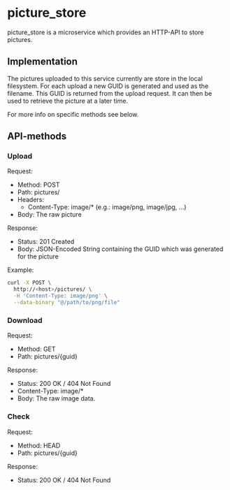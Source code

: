 # picture_store # 
picture_store is a microservice which provides an HTTP-API to store pictures.

## Implementation ##
The pictures uploaded to this service currently are store in the local filesystem. For each upload a new GUID is generated and used as the filename. This GUID is returned from the upload request. It can then be used to retrieve the picture at a later time. 

For more info on specific methods see below.

## API-methods ##
### Upload ###
Request:
* Method: POST
* Path: pictures/
* Headers:
    * Content-Type: image/* (e.g.: image/png, image/jpg, ...)
* Body: The raw picture

Response:
* Status: 201 Created
* Body: JSON-Encoded String containing the GUID which was generated for the picture

Example:
```bash
curl -X POST \
  http://<host>/pictures/ \
  -H 'Content-Type: image/png' \
  --data-binary "@/path/to/png/file"
```

### Download ### 
Request:
* Method: GET
* Path: pictures/{guid}

Response:
* Status: 200 OK / 404 Not Found
* Content-Type: image/*
* Body: The raw image data.

### Check ### 
Request:
* Method: HEAD
* Path: pictures/{guid}

Response:
* Status: 200 OK / 404 Not Found